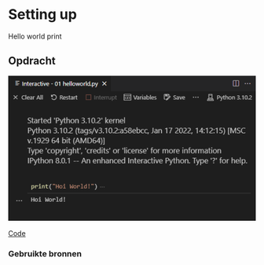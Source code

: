 # **Setting up**

Hello world print

## **Opdracht**

![SS](../00_includes/PRG/01.01.png)

[Code](../Python/Scripts/01helloworld.py)

### **Gebruikte bronnen**

